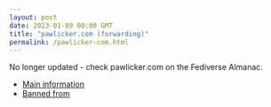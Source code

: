 ```yaml
---
layout: post
date: 2023-01-09 00:00 GMT
title: "pawlicker.com (forwarding)"
permalink: /pawlicker-com.html
---
```


No longer updated - check pawlicker.com on the Fediverse Almanac.

* [Main information](https://www.fediversealmanac.com/api/v1/instances/pawlicker.com)
* [Banned from](https://www.fediversealmanac.com/api/v1/instances/pawlicker.com/banned_from)

